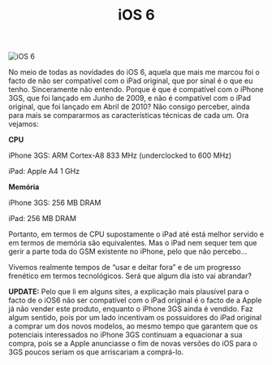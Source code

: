 ﻿---
title: iOS 6
categories:
  - Base
tags:
  - ios
  - ipad
  - iphone
featured: no
status: live
summary:
---
![iOS 6](http://www.pedromeireles.pt/images/ios6.jpg)

No meio de todas as novidades do iOS 6, aquela que mais me marcou foi o facto de não ser compatível com o iPad original, que por sinal é o que eu tenho. Sinceramente não entendo. Porque é que é compatível com o iPhone 3GS, que foi lançado em Junho de 2009, e não é compatível com o iPad original, que foi lançado em Abril de 2010? Não consigo perceber, ainda para mais se compararmos as características técnicas de cada um. Ora vejamos:

**CPU**

iPhone 3GS: ARM Cortex-A8 833 MHz (underclocked to 600 MHz)

iPad: Apple A4 1 GHz

**Memória**

iPhone 3GS: 256 MB DRAM

iPad: 256 MB DRAM

Portanto, em termos de CPU supostamente o iPad até está melhor servido e em termos de memória são equivalentes. Mas o iPad nem sequer tem que gerir a parte toda do GSM existente no iPhone, pelo que não percebo…

Vivemos realmente tempos de “usar e deitar fora” e de um progresso frenético em termos tecnológicos. Será que algum dia isto vai abrandar?

**UPDATE:** Pelo que li em alguns sites, a explicação mais plausível para o facto de o iOS6 não ser compatível com o iPad original é o facto de a Apple já não vender este produto, enquanto o iPhone 3GS ainda é vendido. Faz algum sentido, pois por um lado incentivam os possuidores do iPad original a comprar um dos novos modelos, ao mesmo tempo que garantem que os potenciais interessados no iPhone 3GS continuam a equacionar a sua compra, pois se a Apple anunciasse o fim de novas versões do iOS para o 3GS poucos seriam os que arriscariam a comprá-lo.